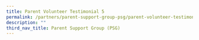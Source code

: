 ```yaml
---
title: Parent Volunteer Testimonial 5
permalink: /partners/parent-support-group-psg/parent-volunteer-testimonial-5
description: ""
third_nav_title: Parent Support Group (PSG)
---
```

